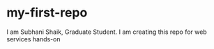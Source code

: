 # my-first-repo
I am Subhani Shaik, Graduate Student. I am creating this repo for web services hands-on
